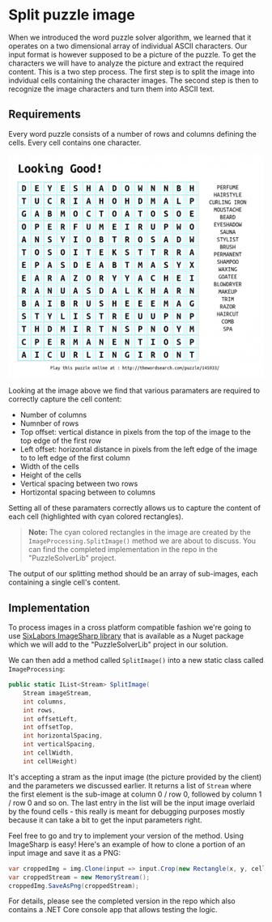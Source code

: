 # Split puzzle image

When we introduced the word puzzle solver algorithm, we learned that it operates on a two dimensional array of individual ASCII characters. Our input format is however supposed to be a picture of the puzzle. To get the characters we will have to analyze the picture and extract the required content. This is a two step process. The first step is to split the image into indvidual cells containing the character images. The second step is then to recognize the image characters and turn them into ASCII text.

## Requirements

Every word puzzle consists of a number of rows and columns defining the cells. Every cell contains one character. 

![Word Puzzle Cells](../assets/WordPuzzleCells.png)

Looking at the image above we find that various paramaters are required to correctly capture the cell content:

* Number of columns
* Numnber of rows
* Top offset: vertical distance in pixels from the top of the image to the top edge of the first row
* Left offset: horizontal distance in pixels from the left edge of the image to to left edge of the first column
* Width of the cells
* Height of the cells
* Vertical spacing between two rows
* Hortizontal spacing between to columns

Setting all of these paramaters correctly allows us to capture the content of each cell (highlighted with cyan colored rectangles). 

> **Note:** The cyan colored rectangles in the image are created by the `ImageProcessing.SplitImage()` method we are about to discuss. You can find the completed implementation in the repo in the "PuzzleSolverLib" project.

The output of our splitting method should be an array of sub-images, each containing a single cell's content.

## Implementation

To process images in a cross platform compatible fashion we're going to use [SixLabors ImageSharp library](https://sixlabors.com/projects/imagesharp/) that is available as a Nuget package which we will add to the "PuzzleSolverLib" project in our solution.

We can then add a method called `SplitImage()` into a new static class called `ImageProcessing`:

```cs
public static IList<Stream> SplitImage(
    Stream imageStream,
    int columns,
    int rows,
    int offsetLeft,
    int offsetTop,
    int horizontalSpacing,
    int verticalSpacing,
    int cellWidth,
    int cellHeight)
```

It's accepting a stram as the input image (the picture provided by the client) and the parameters we discussed earlier. It returns a list of `Stream` where the first element is the sub-image at column 0 / row 0, followed by column 1 / row 0 and so on. The last entry in the list will be the input image overlaid by the found cells - this really is meant for debugging purposes mostly because it can take a bit to get the input parameters right.

Feel free to go and try to implement your version of the method. Using ImageSharp is easy! Here's an example of how to clone a portion of an input image and save it as a PNG:

```cs
var croppedImg = img.Clone(input => input.Crop(new Rectangle(x, y, cellWidth, cellHeight)));
var croppedStream = new MemoryStream();
croppedImg.SaveAsPng(croppedStream);
```

For details, please see the completed version in the repo which also contains a .NET Core console app that allows testing the logic.


